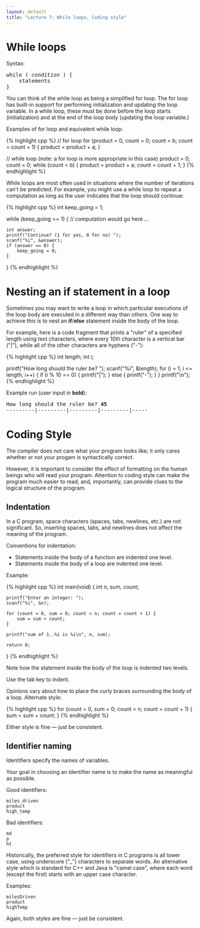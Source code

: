 ```yaml
---
layout: default
title: "Lecture 7: While loops, Coding style"
---
```


While loops
===========

Syntax:

<pre>
while ( <i>condition</i> ) {
    statements
}
</pre>

You can think of the whlie loop as being a simplified for loop. The for loop has built-in support for performing initialization and updating the loop variable. In a while loop, these must be done before the loop starts (initialization) and at the end of the loop body (updating the loop variable.)

Examples of for loop and equivalent while loop:

{% highlight cpp %}
// for loop
for (product = 0, count = 0; count < b; count = count + 1) {
    product = product + a;
}

// while loop (note: a for loop is more appropriate in this case)
product = 0;
count = 0;
while (count < b) {
    product = product + a;
    count = count + 1;
}
{% endhighlight %}

While loops are most often used in situations where the number of iterations can't be predicted. For example, you might use a while loop to repeat a computation as long as the user indicates that the loop should continue:

{% highlight cpp %}
int keep_going = 1;

while (keep_going == 1) {
	// computation would go here
	...

	int answer;
	printf("Continue? (1 for yes, 0 for no) ");
	scanf("%i", &answer);
	if (answer == 0) {
		keep_going = 0;
	}
}
{% endhighlight %}

Nesting an if statement in a loop
=================================

Sometimes you may want to write a loop in which particular executions of the loop body are executed in a different way than others. One way to achieve this is to nest an **if**/**else** statement inside the body of the loop.

For example, here is a code fragment that prints a "ruler" of a specified length using text characters, where every 10th character is a vertical bar ("|"), while all of the other characters are hyphens ("-"):

{% highlight cpp %}
int length;
int i;

printf("How long should the ruler be? ");
scanf("%i", &length);
for (i = 1; i <= length; i++) {
    if (i % 10 == 0) {
        printf("|");
    } else {
        printf("-");
    }
}
printf("\n");
{% endhighlight %}

Example run (user input in **bold**):

<pre>
How long should the ruler be? <b>45</b>
---------|---------|---------|---------|-----
</pre>

Coding Style
============

The compiler does not care what your program looks like; it only cares whether or not your progam is syntactically correct.

However, it is important to consider the effect of formatting on the human beings who will read your program. Attention to coding style can make the program much easier to read, and, importantly, can provide clues to the logical structure of the program.

Indentation
-----------

In a C program, space characters (spaces, tabs, newlines, etc.) are not significant. So, inserting spaces, tabs, and newlines does not affect the meaning of the program.

Conventions for indentation:

-   Statements inside the body of a function are indented one level.
-   Statements inside the body of a loop are indented one level.

Example:

{% highlight cpp %}
int main(void)
{
    int n, sum, count;

    printf("Enter an integer: ");
    scanf("%i", &n);

    for (count = 0, sum = 0; count < n; count = count + 1) {
        sum = sum + count;
    }

    printf("sum of 1..%i is %i\n", n, sum);

    return 0;
}
{% endhighlight %}

Note how the statement inside the body of the loop is indented two levels.

Use the tab key to indent.

Opinions vary about how to place the curly braces surrounding the body of a loop. Alternate style:

{% highlight cpp %}
for (count = 0, sum = 0; count < n; count = count + 1)
{
    sum = sum + count;
}
{% endhighlight %}

Either style is fine &mdash; just be consistent.

Identifier naming
-----------------

Identifiers specify the names of variables.

Your goal in choosing an identifier name is to make the name as meaningful as possible.

Good identifiers:

    miles_driven
    product
    high_temp

Bad identifiers:

    md
    p
    ht

Historically, the preferred style for identifiers in C programs is all lower case, using underscore ("\_") characters to separate words. An alternative style which is standard for C++ and Java is "camel case", where each word (except the first) starts with an upper case character.

Examples:

    milesDriven
    product
    highTemp

Again, both styles are fine &mdash; just be consistent.
